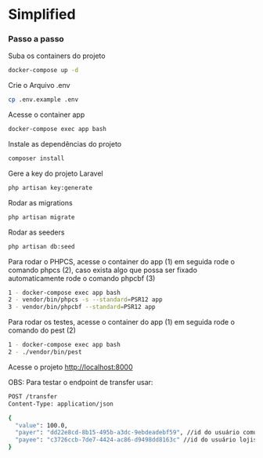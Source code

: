 # Simplified

### Passo a passo

Suba os containers do projeto

```sh
docker-compose up -d
```

Crie o Arquivo .env

```sh
cp .env.example .env
```

Acesse o container app

```sh
docker-compose exec app bash
```

Instale as dependências do projeto

```sh
composer install
```

Gere a key do projeto Laravel

```sh
php artisan key:generate
```

Rodar as migrations

```sh
php artisan migrate
```

Rodar as seeders

```sh
php artisan db:seed
```

Para rodar o PHPCS, acesse o container do app (1) em seguida rode o comando phpcs (2), caso exista algo que possa ser fixado automaticamente rode o comando phpcbf (3)

```sh
1 - docker-compose exec app bash
2 - vendor/bin/phpcs -s --standard=PSR12 app
3 - vendor/bin/phpcbf --standard=PSR12 app
```

Para rodar os testes, acesse o container do app (1) em seguida rode o comando do pest (2)

```sh
1 - docker-compose exec app bash
2 - ./vendor/bin/pest
```

Acesse o projeto
[http://localhost:8000](http://localhost:8000)

OBS: Para testar o endpoint de transfer usar:

```sh
POST /transfer
Content-Type: application/json

{
  "value": 100.0,
  "payer": "dd22e8cd-8b15-495b-a3dc-9ebdeadebf59", //id do usuário comum criado na seeder
  "payee": "c3726ccb-7de7-4424-ac86-d9498dd8163c" //id do usuário lojista criado na seeder
}
```

